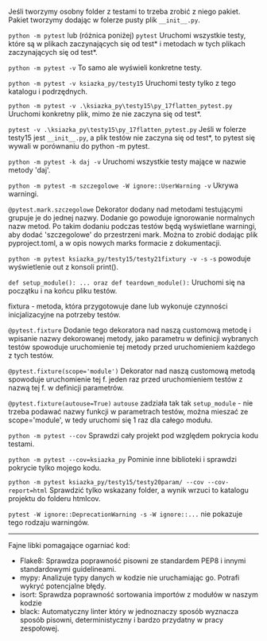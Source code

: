 Jeśli tworzymy osobny folder z testami to trzeba zrobić z niego pakiet.
Pakiet tworzymy dodając w folerze pusty plik `__init__.py`.

`python -m pytest` lub (różnica poniżej) `pytest`
Uruchomi wszystkie testy, które są w plikach zaczynających się od test*
i metodach w tych plikach zaczynających się od test*.

`python -m pytest -v`
To samo ale wyświeli konkretne testy.

`python -m pytest -v ksiazka_py/testy15`
Uruchomi testy tylko z tego katalogu i podrzędnych.

`python -m pytest -v .\ksiazka_py\testy15\py_17flatten_pytest.py`
Uruchomi konkretny plik, mimo że nie zaczyna się od test*.

`pytest -v .\ksiazka_py\testy15\py_17flatten_pytest.py` 
Jeśli w folerze testy15 jest `__init__.py`, a plik testów nie zaczyna się od test*,
to pytest się wywali w porównaniu do python -m pytest.

`python -m pytest -k daj -v`
Uruchomi wszystkie testy mające w nazwie metody 'daj'.

`python -m pytest -m szczegolowe -W ignore::UserWarning -v`
Ukrywa warningi.

`@pytest.mark.szczegolowe`
Dekorator dodany nad metodami testującymi grupuje je do jednej nazwy.
Dodanie go powoduje ignorowanie normalnych nazw metod.
Po takim dodaniu podczas testów będą wyświetlane warningi, aby dodać 'szczegolowe' do przestrzeni mark.
Można to zrobić dodając plik pyproject.toml, a w opis nowych marks formacie z dokumentacji.

`python -m pytest ksiazka_py/testy15/testy21fixtury -v -s`
`-s` powoduje wyświetlenie out z konsoli print().

`def setup_module(): ... oraz def teardown_module():`
Uruchomi się na początku i na końcu pliku testów.

fixtura - metoda, która przygotowuje dane lub wykonuje czynności inicjalizacyjne na potrzeby testów.

`@pytest.fixture`
Dodanie tego dekoratora nad naszą customową metodę i wpisanie nazwy dekorowanej metody,
jako parametru w definicji wybranych testów spowoduje uruchomienie tej metody przed uruchomieniem każdego z tych testów.

`@pytest.fixture(scope='module')`
Dekorator nad naszą customową metodą spowoduje uruchomienie tej f.
jeden raz przed uruchomieniem testów z nazwą tej f. w definicji parametrów.

`@pytest.fixture(autouse=True)`
`autouse` zadziała tak tak `setup_module` - nie trzeba podawać nazwy funkcji w parametrach testów,
można mieszać ze scope='module', w tedy uruchomi się 1 raz dla całego modułu.

`python -m pytest --cov`
Sprawdzi cały projekt pod względem pokrycia kodu testami.

`python -m pytest --cov=ksiazka_py`
Pominie inne biblioteki i sprawdzi pokrycie tylko mojego kodu.

`python -m pytest ksiazka_py/testy15/testy20param/ --cov --cov-report=html`
Sprawdzić tylko wskazany folder, a wynik wrzuci to katalogu projektu do folderu htmlcov.

`pytest -W ignore::DeprecationWarning -s`
`-W ignore::...` nie pokazuje tego rodzaju warningów.

------------------
Fajne libki pomagające ogarniać kod:
- Flake8: Sprawdza poprawność pisowni ze standardem PEP8 i innymi standardowymi guidelineami.
- mypy: Analizuje typy danych w kodzie nie uruchamiając go. Potrafi wykryć potencjalne błędy.
- isort: Sprawdza poprawność sortowania importów z modułów w naszym kodzie
- black: Automatyczny linter który w jednoznaczy sposób wyznacza sposób pisowni, deterministyczny i bardzo przydatny w pracy zespołowej.
